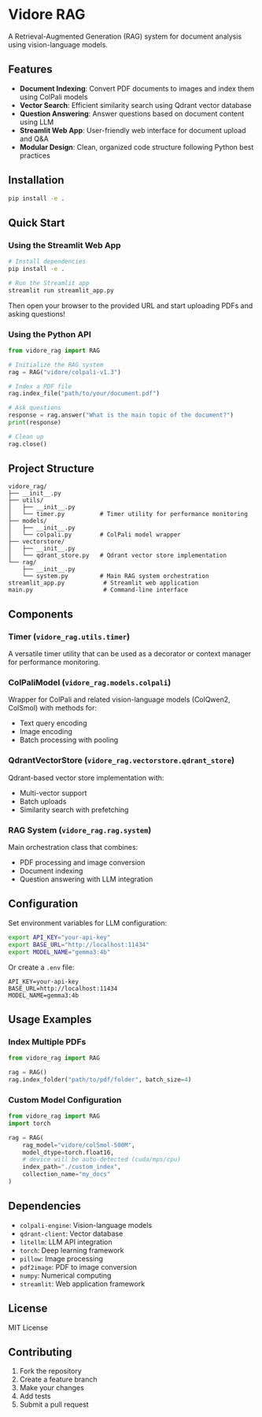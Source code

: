 # Vidore RAG

A Retrieval-Augmented Generation (RAG) system for document analysis using vision-language models.

## Features

- **Document Indexing**: Convert PDF documents to images and index them using ColPali models
- **Vector Search**: Efficient similarity search using Qdrant vector database
- **Question Answering**: Answer questions based on document content using LLM
- **Streamlit Web App**: User-friendly web interface for document upload and Q&A
- **Modular Design**: Clean, organized code structure following Python best practices

## Installation

```bash
pip install -e .
```

## Quick Start

### Using the Streamlit Web App

```bash
# Install dependencies
pip install -e .

# Run the Streamlit app
streamlit run streamlit_app.py
```

Then open your browser to the provided URL and start uploading PDFs and asking questions!

### Using the Python API

```python
from vidore_rag import RAG

# Initialize the RAG system
rag = RAG("vidore/colpali-v1.3")

# Index a PDF file
rag.index_file("path/to/your/document.pdf")

# Ask questions
response = rag.answer("What is the main topic of the document?")
print(response)

# Clean up
rag.close()
```

## Project Structure

```
vidore_rag/
├── __init__.py
├── utils/
│   ├── __init__.py
│   └── timer.py          # Timer utility for performance monitoring
├── models/
│   ├── __init__.py
│   └── colpali.py        # ColPali model wrapper
├── vectorstore/
│   ├── __init__.py
│   └── qdrant_store.py   # Qdrant vector store implementation
└── rag/
    ├── __init__.py
    └── system.py         # Main RAG system orchestration
streamlit_app.py           # Streamlit web application
main.py                    # Command-line interface
```

## Components

### Timer (`vidore_rag.utils.timer`)
A versatile timer utility that can be used as a decorator or context manager for performance monitoring.

### ColPaliModel (`vidore_rag.models.colpali`)
Wrapper for ColPali and related vision-language models (ColQwen2, ColSmol) with methods for:
- Text query encoding
- Image encoding
- Batch processing with pooling

### QdrantVectorStore (`vidore_rag.vectorstore.qdrant_store`)
Qdrant-based vector store implementation with:
- Multi-vector support
- Batch uploads
- Similarity search with prefetching

### RAG System (`vidore_rag.rag.system`)
Main orchestration class that combines:
- PDF processing and image conversion
- Document indexing
- Question answering with LLM integration

## Configuration

Set environment variables for LLM configuration:

```bash
export API_KEY="your-api-key"
export BASE_URL="http://localhost:11434"
export MODEL_NAME="gemma3:4b"
```

Or create a `.env` file:

```
API_KEY=your-api-key
BASE_URL=http://localhost:11434
MODEL_NAME=gemma3:4b
```

## Usage Examples

### Index Multiple PDFs

```python
from vidore_rag import RAG

rag = RAG()
rag.index_folder("path/to/pdf/folder", batch_size=4)
```

### Custom Model Configuration

```python
from vidore_rag import RAG
import torch

rag = RAG(
    rag_model="vidore/colSmol-500M",
    model_dtype=torch.float16,
    # device will be auto-detected (cuda/mps/cpu)
    index_path="./custom_index",
    collection_name="my_docs"
)
```

## Dependencies

- `colpali-engine`: Vision-language models
- `qdrant-client`: Vector database
- `litellm`: LLM API integration
- `torch`: Deep learning framework
- `pillow`: Image processing
- `pdf2image`: PDF to image conversion
- `numpy`: Numerical computing
- `streamlit`: Web application framework

## License

MIT License

## Contributing

1. Fork the repository
2. Create a feature branch
3. Make your changes
4. Add tests
5. Submit a pull request
